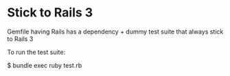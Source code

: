 Stick to Rails 3
================

Gemfile having Rails has a dependency + dummy test suite that always stick to Rails 3

To run the test suite:

  $ bundle exec ruby test.rb
